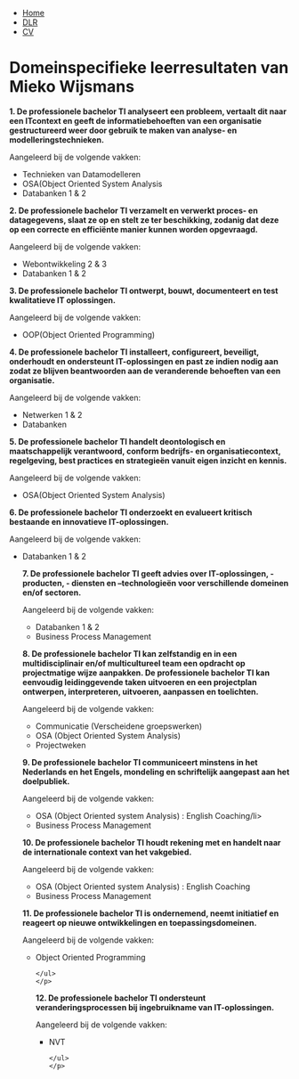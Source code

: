 



  <ul>
  <li><a href="https://miekowijsmans.github.io/eportfolio/">Home</a></li>
  <li><a href="https://miekowijsmans.github.io/eportfolio/domainspec">DLR</a></li>
  <li><a href="https://miekowijsmans.github.io/eportfolio/cv">CV</a></li>
</ul>

<h1>Domeinspecifieke leerresultaten van Mieko Wijsmans </h1>

  <b><p>1. De professionele bachelor TI analyseert een probleem, vertaalt dit naar een ITcontext en geeft de informatiebehoeften van een organisatie gestructureerd weer
    door gebruik te maken van analyse- en modelleringstechnieken.</b>
  </p>
  <p> Aangeleerd bij de volgende vakken:
  <ul>
    <li>Technieken van Datamodelleren</li>
    <li>OSA(Object Oriented System Analysis</li>
    <li> Databanken 1 & 2 </li>
  </ul>
    </p>
   
  <p><b>
2. De professionele bachelor TI verzamelt en verwerkt proces- en datagegevens,
slaat ze op en stelt ze ter beschikking, zodanig dat deze op een correcte en
  efficiënte manier kunnen worden opgevraagd.</b>
  </p>
    <p> Aangeleerd bij de volgende vakken:
  <ul>
    <li>Webontwikkeling 2 & 3</li>
    <li> Databanken 1 & 2  </li>
    </ul>
    </p>
  <p><b>
3. De professionele bachelor TI ontwerpt, bouwt, documenteert en test kwalitatieve
  IT oplossingen.</b>
  <p> Aangeleerd bij de volgende vakken:
  <ul>
    <li>OOP(Object Oriented Programming)</li>
  </ul>
  
<p> <b>
4. De professionele bachelor TI installeert, configureert, beveiligt, onderhoudt en
ondersteunt IT-oplossingen en past ze indien nodig aan zodat ze blijven
beantwoorden aan de veranderende behoeften van een organisatie.
  </b>
  <p> Aangeleerd bij de volgende vakken:
  <ul>
    <li>Netwerken 1 & 2</li>
    <li> Databanken </li>
    </ul>
    </p>
  </p>
  <p> <b>
5. De professionele bachelor TI handelt deontologisch en maatschappelijk
verantwoord, conform bedrijfs- en organisatiecontext, regelgeving, best practices en
strategieën vanuit eigen inzicht en kennis.
  </b>
  <p> Aangeleerd bij de volgende vakken:
  <ul>
    <li>OSA(Object Oriented System Analysis)</li>
    </ul>
   </p>
  </p>
  <p> <b>
6. De professionele bachelor TI onderzoekt en evalueert kritisch bestaande en
innovatieve IT-oplossingen.
  </b>
    <p> Aangeleerd bij de volgende vakken:
  <ul>
    <li> Databanken 1 & 2</li>
    </p>
  </p>
  <p><b>
7. De professionele bachelor TI geeft advies over IT-oplossingen, -producten, -
diensten en –technologieën voor verschillende domeinen en/of sectoren.
  </b>
    <p> Aangeleerd bij de volgende vakken:
  <ul>
    <li>Databanken 1 & 2</li>
    <li> Business Process Management </li>
    </ul>
    </p>
  </p>
  <p><b>
8. De professionele bachelor TI kan zelfstandig en in een multidisciplinair en/of
multicultureel team een opdracht op projectmatige wijze aanpakken. De
professionele bachelor TI kan eenvoudig leidinggevende taken uitvoeren en een
projectplan ontwerpen, interpreteren, uitvoeren, aanpassen en toelichten.
  </b>
  <p> Aangeleerd bij de volgende vakken:
  <ul>
    <li>Communicatie (Verscheidene groepswerken)</li>
    <li> OSA (Object Oriented System Analysis) </li>
    <li> Projectweken </>
    </ul>
    </p>
  
  </p>
  <p> <b>
9. De professionele bachelor TI communiceert minstens in het Nederlands en het
Engels, mondeling en schriftelijk aangepast aan het doelpubliek.
  </b>
  <p> Aangeleerd bij de volgende vakken:
  <ul>
    <li>OSA (Object Oriented system Analysis) : English Coaching/li>
    <li> Business Process Management </li>
    </ul>
    </p>
  </p>
  <p> <b>
10. De professionele bachelor TI houdt rekening met en handelt naar de internationale
context van het vakgebied.
  </b>
  <p> Aangeleerd bij de volgende vakken:
  <ul>
    <li>OSA (Object Oriented system Analysis) : English Coaching</li>
    <li>Business Process Management </li>
    </ul>
    </p>
  </p>
  <p><b>
11. De professionele bachelor TI is ondernemend, neemt initiatief en reageert op nieuwe
ontwikkelingen en toepassingsdomeinen.
  </b>
  <p> Aangeleerd bij de volgende vakken:
  <ul>
    <li>Object Oriented Programming </li>
  
    </ul>
    </p>
  </p>
  <p> <b>
12. De professionele bachelor TI ondersteunt veranderingsprocessen bij ingebruikname
van IT-oplossingen.
  </b>
  <p> Aangeleerd bij de volgende vakken:
  <ul>
    <li>NVT</li>
 
    </ul>
    </p>
  </p>
  </p>
</body>
